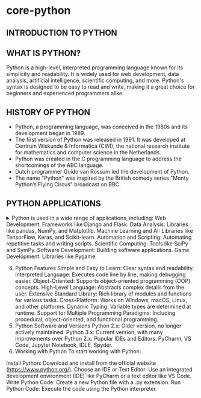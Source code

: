# core-python

## INTRODUCTION TO PYTHON

## WHAT IS PYTHON?
Python is a high-level, interpreted programming language known for its simplicity and readability. It is widely used for web development, data analysis, artificial intelligence, scientific computing, and more. Python's syntax is designed to be easy to read and write, making it a great choice for beginners and experienced programmers alike.

## HISTORY OF PYTHON
- Python, a programming language, was conceived in the 1980s and its development began in 1989. 
- The first version of Python was released in 1991. It was developed at Centrum Wiskunde & Informatica (CWI), the national research institute for mathematics and computer science in the 
  Netherlands. 
- Python was created in the C programming language to address the shortcomings of the ABC language. 
- Dutch programmer Guido van Rossum led the development of Python. 
- The name "Python" was inspired by the British comedy series "Monty Python’s Flying Circus" broadcast on BBC.

## PYTHON APPLICATIONS

<details>
  <summary>Python is used in a wide range of applications, including:
Web Development: Frameworks like Django and Flask.
Data Analysis: Libraries like pandas, NumPy, and Matplotlib.
Machine Learning and AI: Libraries like TensorFlow, Keras, and Scikit-learn.
Automation and Scripting: Automating repetitive tasks and writing scripts.
Scientific Computing: Tools like SciPy and SymPy.
Software Development: Building software applications.
Game Development: Libraries like Pygame.</summary>
</details>

4. Python Features
Simple and Easy to Learn: Clear syntax and readability.
Interpreted Language: Executes code line by line, making debugging easier.
Object-Oriented: Supports object-oriented programming (OOP) concepts.
High-Level Language: Abstracts complex details from the user.
Extensive Standard Library: Rich library of modules and functions for various tasks.
Cross-Platform: Works on Windows, macOS, Linux, and other platforms.
Dynamic Typing: Variable types are determined at runtime.
Support for Multiple Programming Paradigms: Including procedural, object-oriented, and functional programming.
5. Python Software and Versions
Python 2.x: Older version, no longer actively maintained.
Python 3.x: Current version, with many improvements over Python 2.x.
Popular IDEs and Editors: PyCharm, VS Code, Jupyter Notebook, IDLE, Spyder.
6. Working with Python
To start working with Python:

Install Python: Download and install from the official website (https://www.python.org/).
Choose an IDE or Text Editor: Use an integrated development environment (IDE) like PyCharm or a text editor like VS Code.
Write Python Code: Create a new Python file with a .py extension.
Run Python Code: Execute the code using the Python interpreter.
